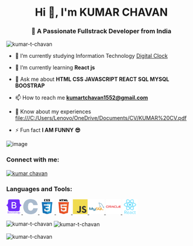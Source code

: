 <h1 align="center">Hi 👋, I'm KUMAR CHAVAN</h1>
<h3 align="center">🎯 A Passionate Fullstrack Developer from India</h3>



<p align="left"> <img src="https://komarev.com/ghpvc/?username=kumar-t-chavan&label=Profile%20views&color=0e75b6&style=flat" alt="kumar-t-chavan" /> </p>

- 🔭 I’m currently studying Information Technology [Digital Clock](https://kumar-t-chavan.github.io/Light-Digital-Clock/)

- 🌱 I’m currently learning **React js**

- 💬 Ask me about **HTML CSS JAVASCRIPT REACT SQL MYSQL BOOSTRAP**

- 📫 How to reach me **kumartchavan1552@gmail.com**

- 📄 Know about my experiences [file:///C:/Users/Lenovo/OneDrive/Documents/CV/KUMAR%20CV.pdf](file:///C:/Users/Lenovo/OneDrive/Documents/CV/KUMAR%20CV.pdf)

- ⚡ Fun fact **I AM FUNNY 😎**
<img width="680" height="428" alt="image" src="https://user-images.githubusercontent.com/74038190/212749171-b84692a8-2b04-4e3b-93ca-ac14705da224.gif" />
<h3 align="left">Connect with me:</h3>
<p align="left">
<a href="https://linkedin.com/in/kumar chavan" target="blank"><img align="center" src="https://raw.githubusercontent.com/rahuldkjain/github-profile-readme-generator/master/src/images/icons/Social/linked-in-alt.svg" alt="kumar chavan" height="30" width="40" /></a>
</p>

<h3 align="left">Languages and Tools:</h3>
<p align="left"> <a href="https://getbootstrap.com" target="_blank" rel="noreferrer"> <img src="https://raw.githubusercontent.com/devicons/devicon/master/icons/bootstrap/bootstrap-plain-wordmark.svg" alt="bootstrap" width="40" height="40"/> </a> <a href="https://www.cprogramming.com/" target="_blank" rel="noreferrer"> <img src="https://raw.githubusercontent.com/devicons/devicon/master/icons/c/c-original.svg" alt="c" width="40" height="40"/> </a> <a href="https://www.w3schools.com/css/" target="_blank" rel="noreferrer"> <img src="https://raw.githubusercontent.com/devicons/devicon/master/icons/css3/css3-original-wordmark.svg" alt="css3" width="40" height="40"/> </a> <a href="https://www.w3.org/html/" target="_blank" rel="noreferrer"> <img src="https://raw.githubusercontent.com/devicons/devicon/master/icons/html5/html5-original-wordmark.svg" alt="html5" width="40" height="40"/> </a> <a href="https://developer.mozilla.org/en-US/docs/Web/JavaScript" target="_blank" rel="noreferrer"> <img src="https://raw.githubusercontent.com/devicons/devicon/master/icons/javascript/javascript-original.svg" alt="javascript" width="40" height="40"/> </a> <a href="https://www.mysql.com/" target="_blank" rel="noreferrer"> <img src="https://raw.githubusercontent.com/devicons/devicon/master/icons/mysql/mysql-original-wordmark.svg" alt="mysql" width="40" height="40"/> </a> <a href="https://www.oracle.com/" target="_blank" rel="noreferrer"> <img src="https://raw.githubusercontent.com/devicons/devicon/master/icons/oracle/oracle-original.svg" alt="oracle" width="40" height="40"/> </a> <a href="https://reactjs.org/" target="_blank" rel="noreferrer"> <img src="https://raw.githubusercontent.com/devicons/devicon/master/icons/react/react-original-wordmark.svg" alt="react" width="40" height="40"/> </a> </p>

<p><img align="left" src="https://github-readme-stats.vercel.app/api/top-langs?username=kumar-t-chavan&show_icons=true&locale=en&layout=compact" alt="kumar-t-chavan" /></p>

<p>&nbsp;<img align="center" src="https://github-readme-stats.vercel.app/api?username=kumar-t-chavan&show_icons=true&locale=en" alt="kumar-t-chavan" /></p>

<p><img align="center" src="https://github-readme-streak-stats.herokuapp.com/?user=kumar-t-chavan&" alt="kumar-t-chavan" /></p>
